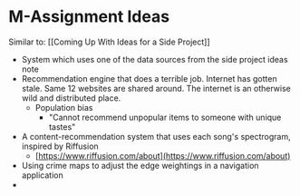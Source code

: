 # M-Assignment Ideas

Similar to: [[Coming Up With Ideas for a Side Project]]

- System which uses one of the data sources from the side project ideas note
- Recommendation engine that does a terrible job. Internet has gotten stale. Same 12 websites are shared around. The internet is an otherwise wild and distributed place.
	- Population bias
		- "Cannot recommend unpopular items to someone with unique tastes"
- A content-recommendation system that uses each song's spectrogram, inspired by Riffusion
	- [https://www.riffusion.com/about](https://www.riffusion.com/about)
- Using crime maps to adjust the edge weightings in a navigation application
- 